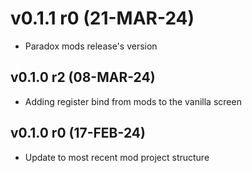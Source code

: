 # v0.1.1 r0 (21-MAR-24)
- Paradox mods release's version

## v0.1.0 r2 (08-MAR-24)
- Adding register bind from mods to the vanilla screen

## v0.1.0 r0 (17-FEB-24)
- Update to most recent mod project structure